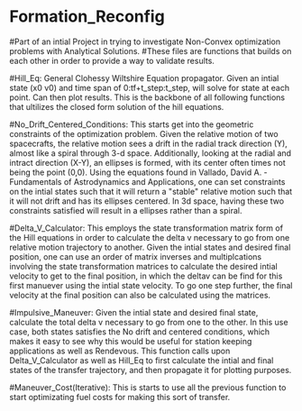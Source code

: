 # Formation_Reconfig
#Part of an intial Project in trying to investigate Non-Convex optimization problems with Analytical Solutions.
#These files are functions that builds on each other in order to provide a way to validate results.

#Hill_Eq:
General Clohessy Wiltshire Equation propagator. Given an intial state (x0 v0) and time span of 0:tf+t_step:t_step, will solve for state at each point. Can then plot results. This is the backbone of all following functions that ultilizes the closed form solution of the hill equations.

#No_Drift_Centered_Conditions: 
This starts get into the geometric constraints of the optimization problem. Given the relative motion of two spacecrafts, the relative motion sees a drift in the radial track direction (Y), almost like a spiral through 3-d space. Additionally, looking at the radial and intract direction (X-Y), an ellipses is formed, with its center often times not being the point (0,0). Using the equations found in Vallado, David A. - Fundamentals of Astrodynamics and Applications, one can set constraints on the intial states such that it will return a "stable" relative motion such that it will not drift and has its ellipses centered. In 3d space, having these two constraints satisfied will result in a ellipses rather than a spiral. 

#Delta_V_Calculator:
This employs the state transformation matrix form of the Hill equations in order to calculate the delta v necessary to go from one relative motion trajectory to another. Given the intial states and desired final position, one can use an order of matrix inverses and multiplcations involving the state transformation matrices to calculate the desired intial velocity to get to the final position, in which the deltav can be find for this first manuever using the intial state velocity. To go one step further, the final velocity at the final position can also be calculated using the matrices.

#Impulsive_Maneuver:
Given the intial state and desired final state, calculate the total delta v necessary to go from one to the other. In this use case, both states satisfies the No drift and centered conditions, which makes it easy to see why this would be useful for station keeping applications as well as Rendevous. This function calls upon Delta_V_Calculator as well as Hill_Eq to first calculate the intial and final states of the transfer trajectory, and then propagate it for plotting purposes. 

#Maneuver_Cost(Iterative):
This is starts to use all the previous function to start optimizating fuel costs for making this sort of transfer. 
